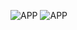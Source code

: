 ![APP](https://github.com/Kymesa/app-home-music/blob/master/assets/TEST1.jpeg)
![APP](https://github.com/Kymesa/app-home-music/blob/master/assets/TEST2.jpeg)
